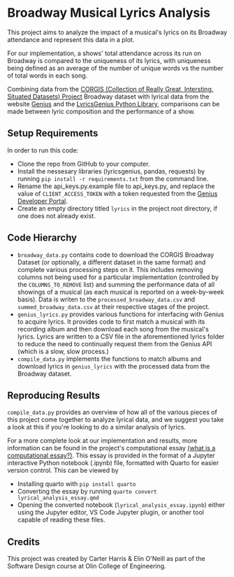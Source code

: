# Broadway Musical Lyrics Analysis
This project aims to analyze the impact of a musical's lyrics on its Broadway attendance and represent this data in a plot.

For our implementation, a shows' total attendance across its run on Broadway is compared to the uniqueness of its lyrics, with uniqueness being defined as an average of the number of unique words vs the number of total words in each song.

Combining data from the [CORGIS (Collection of Really Great, Intersting, Situated Datasets) Project](https://corgis-edu.github.io/corgis/) Broadway dataset with lyrical data from the website [Genius](https://genius.com) and the [LyricsGenius Python Library](lyricsgenius.readthedocs.io/), comparisons can be made between lyric composition and the performance of a show. 

## Setup Requirements
In order to run this code:
* Clone the repo from GitHub to your computer.
* Install the nessesary libraries (lyricsgenius, pandas, requests) by running `pip install -r requirements.txt` from the command line.
* Rename the api_keys.py.example file to api_keys.py, and replace the value of `CLIENT_ACCESS_TOKEN` with a token requested from the [Genius Developer Portal](https://genius.com/api-clients).
* Create an empty directory titled `lyrics` in the project root directory, if one does not already exist.

## Code Hierarchy
* `broadway_data.py` contains code to download the CORGIS Broadway Dataset (or optionally, a different dataset in the same format) and complete various processing steps on it. This includes removing columns not being used for a particular implementation (controlled by the `COLUMNS_TO_REMOVE` list) and summing the performance data of all showings of a musical (as each musical is reported on a week-by-week basis). Data is writen to the `processed_broadway_data.csv` and `summed_broadway_data.csv` at their respective stages of the project.
* `genius_lyrics.py` provides various functions for interfacing with Genius to acquire lyrics. It provides code to first match a musical with its recording album and then download each song from the musical's lyrics. Lyrics are written to a CSV file in the aforementioned lyrics folder to reduce the need to continually request them from the Genius API (which is a slow, slow process.)
* `compile_data.py` implements the functions to match albums and download lyrics in `genius_lyrics` with the processed data from the Broadway dataset.

## Reproducing Results
`compile_data.py` provides an overview of how all of the various pieces of this project come together to analyze lyrical data, and we suggest you take a look at this if you're looking to do a similar analysis of lyrics.

For a more complete look at our implementation and results, more information can be found in the project's computational essay [(what is a computational essay?)](https://writings.stephenwolfram.com/2017/11/what-is-a-computational-essay/). This essay is provided in the format of a Jupyter interactive Python notebook (.ipynb) file, formatted with Quarto for easier version control. This can be viewed by
* Installing quarto with `pip install quarto`
* Converting the essay by running `quarto convert lyrical_analysis_essay.qmd`
* Opening the converted notebook (`lyrical_analysis_essay.ipynb`) either using the Jupyter editor, VS Code Jupyter plugin, or another tool capable of reading these files.


## Credits
This project was created by Carter Harris & Elin O'Neill as part of the Software Design course at Olin College of Engineering.

